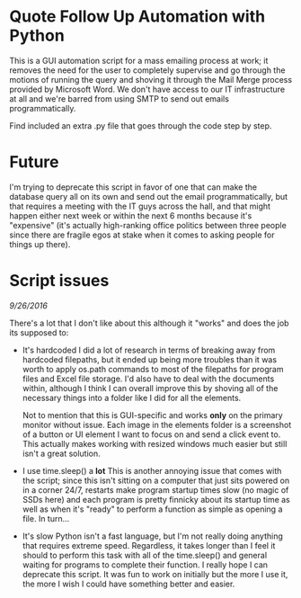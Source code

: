 # Quote Follow Up Automation with Python

This is a GUI automation script for a mass emailing process at work; it removes the need for the user to completely supervise and go through the motions of running the query and shoving it through the Mail Merge process provided by Microsoft Word. We don't have access to our IT infrastructure at all and we're barred from using SMTP to send out emails programmatically. 

Find included an extra .py file that goes through the code step by step.

# Future
I'm trying to deprecate this script in favor of one that can make the database query all on its own and send out the email programmatically, but that requires a meeting with the IT guys across the hall, and that might happen either next week or within the next 6 months because it's "expensive" (it's actually high-ranking office politics between three people since there are fragile egos at stake when it comes to asking people for things up there).

# Script issues
*9/26/2016*

There's a lot that I don't like about this although it "works" and does the job its supposed to:
- It's hardcoded
   I did a lot of research in terms of breaking away from hardcoded filepaths, but it ended up being more troubles than it was worth to apply os.path commands to most of the filepaths for program files and Excel file storage. I'd also have to deal with the documents within, although I think I can overall improve this by shoving all of the necessary things into a folder like I did for all the elements.
   
   Not to mention that this is GUI-specific and works **only** on the primary monitor without issue. Each image in the elements folder is a screenshot of a button or UI element I want to focus on and send a click event to. This actually makes working with resized windows much easier but still isn't a great solution.
   
- I use time.sleep() a **lot**
   This is another annoying issue that comes with the script; since this isn't sitting on a computer that just sits powered on in a corner 24/7, restarts make program startup times slow (no magic of SSDs here) and each program is pretty finnicky about its startup time as well as when it's "ready" to perform a function as simple as opening a file. In turn...
   
- It's slow
   Python isn't a fast language, but I'm not really doing anything that requires extreme speed. Regardless, it takes longer than I feel it should to perform this task with all of the time.sleep() and general waiting for programs to complete their function. I really hope I can deprecate this script. It was fun to work on initially but the more I use it, the more I wish I could have something better and easier.